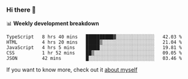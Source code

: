 ### Hi there 👋

<!--
**HondryTravis/HondryTravis** is a ✨ _special_ ✨ repository because its `README.md` (this file) appears on your GitHub profile.

Here are some ideas to get you started:

- 🔭 I’m currently working on ...
- 🌱 I’m currently learning ...
- 👯 I’m looking to collaborate on ...
- 🤔 I’m looking for help with ...
- 💬 Ask me about ...
- 📫 How to reach me: ...
- 😄 Pronouns: ...
- ⚡ Fun fact: ...
-->

<!-- [![travis's github stats](https://github-readme-stats.vercel.app/api?username=HondryTravis)](https://github.com/anuraghazra/github-readme-stats)  -->
<!-- ![travis's github stats](https://github-readme-stats.anuraghazra1.vercel.app/api/top-langs/?username=HondryTravis&theme=nord&layout=compact) -->

📊 **Weekly development breakdown**

<!--START_SECTION:waka-->
```text
TypeScript   8 hrs 40 mins   ██████████▓░░░░░░░░░░░░░░   42.03 % 
HTML         4 hrs 20 mins   █████▒░░░░░░░░░░░░░░░░░░░   21.04 % 
JavaScript   4 hrs 5 mins    █████░░░░░░░░░░░░░░░░░░░░   19.81 % 
CSS          1 hr 52 mins    ██▒░░░░░░░░░░░░░░░░░░░░░░   09.05 % 
JSON         42 mins         █░░░░░░░░░░░░░░░░░░░░░░░░   03.46 % 
```
<!--END_SECTION:waka-->

If you want to know more, check out it [about myself](https://hondrytravis.github.io/)

